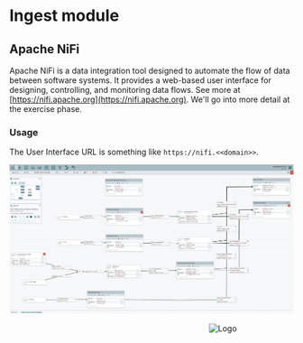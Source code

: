 # Ingest module

## Apache NiFi
Apache NiFi is a data integration tool designed to automate the flow of data between software systems.
It provides a web-based user interface for designing, controlling, and monitoring data flows.
See more at [https://nifi.apache.org](https://nifi.apache.org).
We'll go into more detail at the exercise phase.

### Usage
The User Interface URL is something like `https://nifi.<<domain>>`. 

![nifi](img/nifi.png)


<img src="/img/simbol_esolutions.png" alt="Logo" style="float: right; width: 150px;"/>

